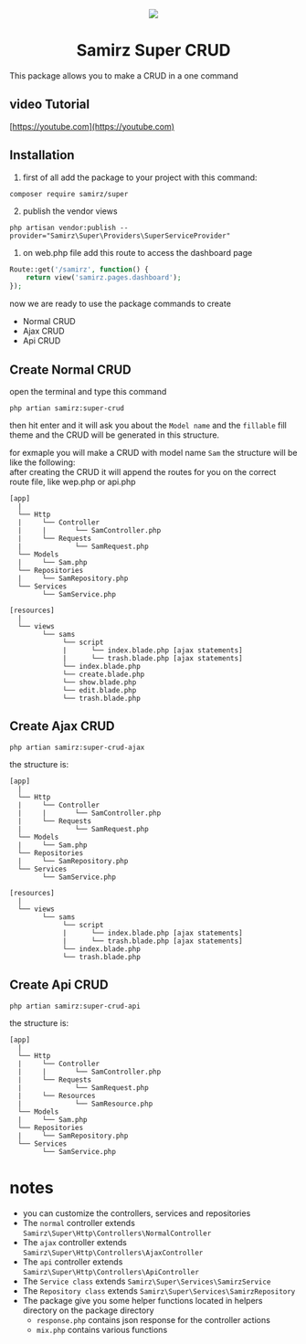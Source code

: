 <p align="center">
<img style="max-width: 150px;" src="https://upload.wikimedia.org/wikipedia/en/thumb/e/ea/Superman_shield.svg/1200px-Superman_shield.svg.png">
</p>


<h1 align="center">Samirz Super CRUD</h1>

This package allows you to make a CRUD in a one command

## video Tutorial
[https://youtube.com](https://youtube.com)

## Installation

1. first of all add the package to your project with this command:
```
composer require samirz/super
```

2. publish the vendor views
```
php artisan vendor:publish --provider="Samirz\Super\Providers\SuperServiceProvider"
```
1. on web.php file add this route to access the dashboard page
```php
Route::get('/samirz', function() {
    return view('samirz.pages.dashboard');
});
```

now we are ready to use the package commands to create 
- Normal CRUD
- Ajax CRUD
- Api CRUD

## Create Normal CRUD
open the terminal and type this command

```
php artian samirz:super-crud
```
then hit enter and it will ask you about the `Model name` and the `fillable` fill theme and the CRUD will be generated in this structure.

for exmaple you will make a CRUD with model name `Sam` the structure will be like the following:
<br>
after creating the CRUD it will append the routes for you on the correct route file, like wep.php or api.php

```
[app]
  |
  └── Http
  |     └── Controller
  |     |       └── SamController.php
  |     └── Requests
  |             └── SamRequest.php
  └── Models
  |     └── Sam.php
  └── Repositories
  |     └── SamRepository.php
  └── Services
        └── SamService.php

[resources]
  |
  └── views
        └── sams
             └── script
             |      └── index.blade.php [ajax statements]
             |      └── trash.blade.php [ajax statements]
             └── index.blade.php
             └── create.blade.php
             └── show.blade.php
             └── edit.blade.php
             └── trash.blade.php
```

## Create Ajax CRUD
```
php artian samirz:super-crud-ajax
```

the structure is:
```
[app]
  |
  └── Http
  |     └── Controller
  |     |       └── SamController.php
  |     └── Requests
  |             └── SamRequest.php
  └── Models
  |     └── Sam.php
  └── Repositories
  |     └── SamRepository.php
  └── Services
        └── SamService.php

[resources]
  |
  └── views
        └── sams
             └── script
             |      └── index.blade.php [ajax statements]
             |      └── trash.blade.php [ajax statements]
             └── index.blade.php
             └── trash.blade.php
```

## Create Api CRUD
```
php artian samirz:super-crud-api
```

the structure is:
```
[app]
  |
  └── Http
  |     └── Controller
  |     |       └── SamController.php
  |     └── Requests
  |             └── SamRequest.php
  |     └── Resources
  |             └── SamResource.php
  └── Models
  |     └── Sam.php
  └── Repositories
  |     └── SamRepository.php
  └── Services
        └── SamService.php
```

# notes
- you can customize the controllers, services and repositories
- The `normal` controller extends `Samirz\Super\Http\Controllers\NormalController`
- The `ajax` controller extends `Samirz\Super\Http\Controllers\AjaxController`
- The `api` controller extends `Samirz\Super\Http\Controllers\ApiController`
- The `Service class` extends `Samirz\Super\Services\SamirzService`
- The `Repository class` extends `Samirz\Super\Services\SamirzRepository`
- The package give you some helper functions located in helpers directory on the package directory
  - `response.php` contains json response for the controller actions
  - `mix.php` contains various functions
